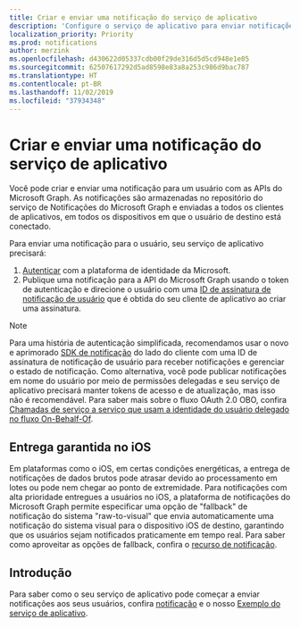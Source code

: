 ```yaml
---
title: Criar e enviar uma notificação do serviço de aplicativo
description: 'Configure o serviço de aplicativo para enviar notificações centradas no usuário para vários clientes por meio do Microsoft Graph. '
localization_priority: Priority
ms.prod: notifications
author: merzink
ms.openlocfilehash: d430622d05337cdb00f29de316d5d5cd948e1e05
ms.sourcegitcommit: 62507617292d5ad8598e83a8a253c986d9bac787
ms.translationtype: HT
ms.contentlocale: pt-BR
ms.lasthandoff: 11/02/2019
ms.locfileid: "37934348"
---
```

# <a name="create-and-send-a-notification-from-your-app-service"></a>Criar e enviar uma notificação do serviço de aplicativo

Você pode criar e enviar uma notificação para um usuário com as APIs do Microsoft Graph. As notificações são armazenadas no repositório do serviço de Notificações do Microsoft Graph e enviadas a todos os clientes de aplicativos, em todos os dispositivos em que o usuário de destino está conectado. 

Para enviar uma notificação para o usuário, seu serviço de aplicativo precisará:
1. [Autenticar](/azure/active-directory/develop/v1-oauth2-client-creds-grant-flow) com a plataforma de identidade da Microsoft.
2. Publique uma notificação para a API do Microsoft Graph usando o token de autenticação e direcione o usuário com uma [ID de assinatura de notificação de usuário](/graph/api/notifications-post) que é obtida do seu cliente de aplicativo ao criar uma assinatura.

> [!NOTE]
> Para uma história de autenticação simplificada, recomendamos usar o novo e aprimorado [SDK de notificação](https://aka.ms/GNSDK) do lado do cliente com uma ID de assinatura de notificação de usuário para receber notificações e gerenciar o estado de notificação. Como alternativa, você pode publicar notificações em nome do usuário por meio de permissões delegadas e seu serviço de aplicativo precisará manter tokens de acesso e de atualização, mas isso não é recomendável. Para saber mais sobre o fluxo OAuth 2.0 OBO, confira [Chamadas de serviço a serviço que usam a identidade do usuário delegado no fluxo On-Behalf-Of](https://docs.microsoft.com/azure/active-directory/develop/v1-oauth2-on-behalf-of-flow). 


## <a name="guaranteed-delivery-on-ios"></a>Entrega garantida no iOS

Em plataformas como o iOS, em certas condições energéticas, a entrega de notificações de dados brutos pode atrasar devido ao processamento em lotes ou pode nem chegar ao ponto de extremidade. Para notificações com alta prioridade entregues a usuários no iOS, a plataforma de notificações do Microsoft Graph permite especificar uma opção de "fallback" de notificação do sistema "raw-to-visual" que envia automaticamente uma notificação do sistema visual para o dispositivo iOS de destino, garantindo que os usuários sejam notificados praticamente em tempo real. Para saber como aproveitar as opções de fallback, confira o [recurso de notificação](/graph/api/resources/projectrome-notification.md).  

## <a name="getting-started"></a>Introdução
Para saber como o seu serviço de aplicativo pode começar a enviar notificações aos seus usuários, confira [notificação](/graph/api/resources/projectrome-notification) e o nosso [Exemplo do serviço de aplicativo](https://aka.ms/gnsample-appservice).
